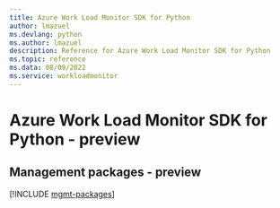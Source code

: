 ```yaml
---
title: Azure Work Load Monitor SDK for Python
author: lmazuel
ms.devlang: python
ms.author: lmazuel
description: Reference for Azure Work Load Monitor SDK for Python
ms.topic: reference
ms.data: 08/09/2022
ms.service: workloadmonitor
---
```

# Azure Work Load Monitor SDK for Python - preview

## Management packages - preview
[!INCLUDE [mgmt-packages](work-load-monitor-mgmt-index.md)]